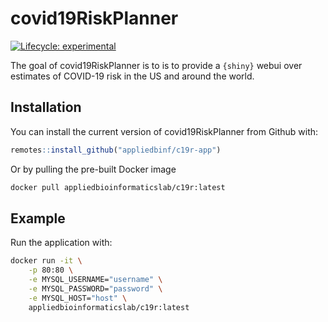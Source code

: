 
<!-- README.md is generated from README.Rmd. Please edit that file -->

# covid19RiskPlanner

<!-- badges: start -->

[![Lifecycle:
experimental](https://img.shields.io/badge/lifecycle-experimental-orange.svg)](https://www.tidyverse.org/lifecycle/#experimental)
<!-- badges: end -->

The goal of covid19RiskPlanner is to is to provide a `{shiny}` webui
over estimates of COVID-19 risk in the US and around the world.

## Installation

You can install the current version of covid19RiskPlanner from Github
with:

``` r
remotes::install_github("appliedbinf/c19r-app")
```

Or by pulling the pre-built Docker image

``` bash
docker pull appliedbioinformaticslab/c19r:latest
```

## Example

Run the application with:

``` bash
docker run -it \
    -p 80:80 \
    -e MYSQL_USERNAME="username" \
    -e MYSQL_PASSWORD="password" \
    -e MYSQL_HOST="host" \
    appliedbioinformaticslab/c19r:latest
```
